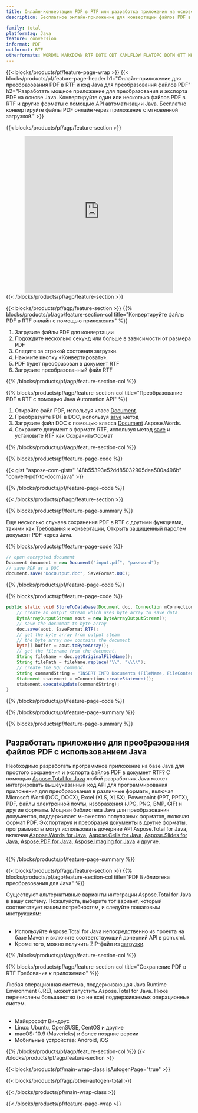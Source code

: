 ```yaml
---
title: Онлайн-конвертация PDF в RTF или разработка приложения на основе Java для конвертации файлов PDF
description: Бесплатное онлайн-приложение для конвертации файлов PDF в RTF. Код библиотеки конвертации Java для документов PDF. 

family: total
platformtag: Java
feature: conversion
informat: PDF
outformat: RTF
otherformats: WORDML MARKDOWN RTF DOTX ODT XAMLFLOW FLATOPC DOTM OTT MHTML PS PCL
---
```

{{< blocks/products/pf/feature-page-wrap >}}
{{< blocks/products/pf/feature-page-header h1="Онлайн-приложение для преобразования PDF в RTF и код Java для преобразования файлов PDF" h2="Разработать мощное приложение для преобразования и экспорта PDF на основе Java. Конвертируйте один или несколько файлов PDF в RTF и другие форматы с помощью API автоматизации Java. Бесплатно конвертируйте файлы PDF онлайн через приложение с мгновенной загрузкой." >}}


{{< blocks/products/pf/agp/feature-section >}}

<div class="container-fluid agp-content bg-white aboutfile box-1 vh100 section nopbtm">
<div class=container>
<div class=row>
<div class="demobox tc col-md-12 padding-0" align="center">

<iframe title="Бесплатное онлайн-приложение для конвертации PDF в RTF" style="border: none; height: 426px;" scrolling="no" src="https://total-conversion-app-65z5r2lp.k8s.dynabic.com/?to=rtf&from=pdf" id="child-iframe" width="80%"></iframe>

</div></div>
</div></div>
{{< /blocks/products/pf/agp/feature-section >}}


{{< blocks/products/pf/agp/feature-section >}}
{{% blocks/products/pf/agp/feature-section-col title="Конвертируйте файлы PDF в RTF онлайн с помощью приложения" %}}

1. Загрузите файлы PDF для конвертации
1. Подождите несколько секунд или больше в зависимости от размера PDF
1. Следите за строкой состояния загрузки.
1. Нажмите кнопку «Конвертировать».
1. PDF будет преобразован в документ RTF
1. Загрузите преобразованный файл RTF

{{% /blocks/products/pf/agp/feature-section-col %}}

{{% blocks/products/pf/agp/feature-section-col title="Преобразование PDF в RTF с помощью Java Automation API" %}}


1. Откройте файл PDF, используя класс [Document](https://reference.aspose.com/pdf/java/com.aspose.pdf/Document).
2. Преобразуйте PDF в DOC, используя [save](https://reference.aspose.com/pdf/java/com.aspose.pdf/Document#save-java.lang.String-com.aspose.pdf.SaveOptions- ) метод
3. Загрузите файл DOC с помощью класса [Document](https://reference.aspose.com/words/java/com.aspose.words/Document) Aspose.Words.
4. Сохраните документ в формате RTF, используя метод [save](https://reference.aspose.com/words/java/com.aspose.words/Document#save(java.lang.String,int)) и установите RTF как СохранитьФормат



{{% /blocks/products/pf/agp/feature-section-col %}}

{{% blocks/products/pf/feature-page-code %}}
{{< gist "aspose-com-gists" "48b55393e52dd85032905dea500a496b" "convert-pdf-to-docm.java" >}}
{{% /blocks/products/pf/feature-page-code %}}

{{< /blocks/products/pf/agp/feature-section >}}

{{% blocks/products/pf/feature-page-summary %}}

Еще несколько случаев сохранения PDF в RTF с другими функциями, такими как Требования к конвертации, Открыть защищенный паролем документ PDF через Java.

{{% blocks/products/pf/feature-page-code %}}

```cs
// open encrypted document
Document document = new Document("input.pdf", "password");
// save PDF as a DOC 
document.save("DocOutput.doc", SaveFormat.DOC);
```


{{% /blocks/products/pf/feature-page-code %}}
{{% blocks/products/pf/feature-page-code %}}


```java
public static void StoreToDatabase(Document doc, Connection mConnection) throws Exception {
    // create an output stream which uses byte array to save data
    ByteArrayOutputStream aout = new ByteArrayOutputStream();
    // save the document to byte array
    doc.save(aout, SaveFormat.RTF);
    // get the byte array from output steam
    // the byte array now contains the document
    byte[] buffer = aout.toByteArray();
    // get the filename from the document.
    String fileName = doc.getOriginalFileName();
    String filePath = fileName.replace("\\", "\\\\");
    // create the SQL command.
    String commandString = "INSERT INTO Documents (FileName, FileContent) VALUES('" + filePath + "', '" + buffer + "')";
    Statement statement = mConnection.createStatement();
    statement.executeUpdate(commandString);
}  
```


{{% /blocks/products/pf/feature-page-code %}}


{{% /blocks/products/pf/feature-page-summary %}}

{{% blocks/products/pf/feature-page-summary %}}

<h2>Разработать приложение для преобразования файлов PDF с использованием Java</h2>

Необходимо разработать программное приложение на базе Java для простого сохранения и экспорта файлов PDF в документ RTF? С помощью [Aspose.Total for Java](https://products.aspose.com/total/ru/java/) любой разработчик Java может интегрировать вышеуказанный код API для программирования приложения для преобразования в различные форматы, включая Microsoft Word (DOC, DOCX), Excel (XLS, XLSX), Powerpoint (PPT, PPTX), PDF, файлы электронной почты, изображения (JPG, PNG, BMP, GIF) и другие форматы. Мощная библиотека Java для преобразования документов, поддерживает множество популярных форматов, включая формат PDF. Экспортируя и преобразуя документы в другие форматы, программисты могут использовать дочерние API Aspose.Total for Java, включая [Aspose.Words for Java](https://products.aspose.com/words/ru/java/), [Aspose.Cells for Java](https://products.aspose.com/cells/ru/java/), [Aspose.Slides for Java](https://products.aspose.com/slides/ru/java/), [Aspose.PDF for Java](https://products.aspose.com/pdf/ru/java/), [Aspose.Imaging for Java](https://products.aspose.com/imaging/ru/java/) и другие.<br /><br />

{{% /blocks/products/pf/feature-page-summary %}}

{{< blocks/products/pf/agp/feature-section >}}
{{% blocks/products/pf/agp/feature-section-col title="PDF Библиотека преобразования для Java" %}}

Существуют альтернативные варианты интеграции Aspose.Total for Java в вашу систему. Пожалуйста, выберите тот вариант, который соответствует вашим потребностям, и следуйте пошаговым инструкциям:<br /><br />

- Используйте Aspose.Total for Java непосредственно из проекта на базе Maven и включите соответствующий дочерний API в pom.xml.
- Кроме того, можно получить ZIP-файл из [загрузки](https://releases.aspose.com/total/java).

{{% /blocks/products/pf/agp/feature-section-col %}}

{{% blocks/products/pf/agp/feature-section-col title="Сохранение PDF в RTF Требования к приложению" %}}

Любая операционная система, поддерживающая Java Runtime Environment (JRE), может запустить Aspose.Total for Java. Ниже перечислены большинство (но не все) поддерживаемых операционных систем. <br /><br />
- Майкрософт Виндоус
- Linux: Ubuntu, OpenSUSE, CentOS и другие
- macOS: 10.9 (Mavericks) и более поздние версии
- Мобильные устройства: Android, iOS

{{% /blocks/products/pf/agp/feature-section-col %}}
{{< /blocks/products/pf/agp/feature-section >}}

{{< blocks/products/pf/main-wrap-class isAutogenPage="true" >}}

{{< blocks/products/pf/agp/other-autogen-total >}}

{{< /blocks/products/pf/main-wrap-class >}}

{{< /blocks/products/pf/feature-page-wrap >}}